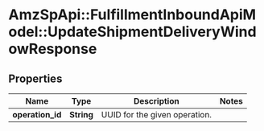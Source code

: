 # AmzSpApi::FulfillmentInboundApiModel::UpdateShipmentDeliveryWindowResponse

## Properties
Name | Type | Description | Notes
------------ | ------------- | ------------- | -------------
**operation_id** | **String** | UUID for the given operation. | 

